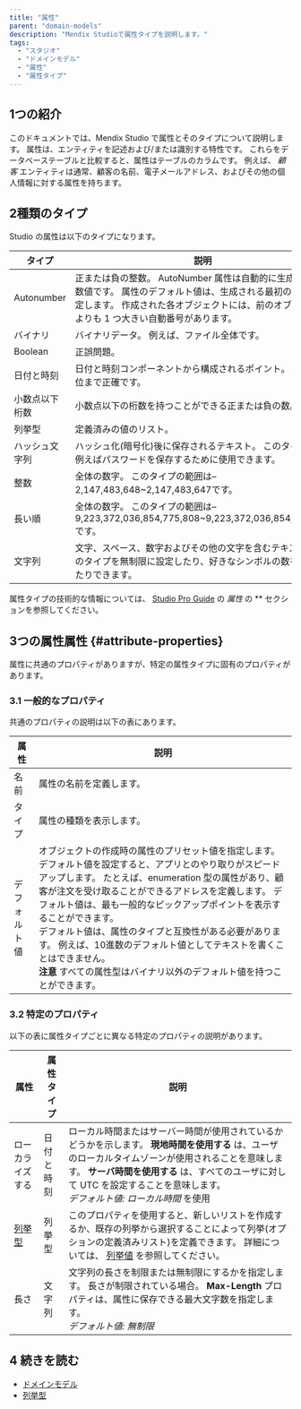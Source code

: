```yaml
---
title: "属性"
parent: "domain-models"
description: "Mendix Studioで属性タイプを説明します。"
tags:
  - "スタジオ"
  - "ドメインモデル"
  - "属性"
  - "属性タイプ"
---
```


## 1つの紹介

このドキュメントでは、Mendix Studio で属性とそのタイプについて説明します。 属性は、エンティティを記述および/または識別する特性です。 これらをデータベーステーブルと比較すると、属性はテーブルのカラムです。 例えば、 *顧客* エンティティは通常、顧客の名前、電子メールアドレス、およびその他の個人情報に対する属性を持ちます。

## 2種類のタイプ

Studio の属性は以下のタイプになります。

| タイプ        | 説明                                                                                                              |
| ---------- | --------------------------------------------------------------------------------------------------------------- |
| Autonumber | 正または負の整数。 AutoNumber 属性は自動的に生成される数値です。 属性のデフォルト値は、生成される最初の数値を決定します。 作成された各オブジェクトには、前のオブジェクトよりも 1 つ大きい自動番号があります。 |
| バイナリ       | バイナリデータ。 例えば、ファイル全体です。                                                                                          |
| Boolean    | 正誤問題。                                                                                                           |
| 日付と時刻      | 日付と時刻コンポーネントから構成されるポイント。ミリ秒単位まで正確です。                                                                            |
| 小数点以下桁数    | 小数点以下の桁数を持つことができる正または負の数。                                                                                       |
| 列挙型        | 定義済みの値のリスト。                                                                                                     |
| ハッシュ文字列    | ハッシュ化(暗号化)後に保存されるテキスト。 このタイプは、例えばパスワードを保存するために使用できます。                                                           |
| 整数         | 全体の数字。  このタイプの範囲は–2,147,483,648~2,147,483,647です。                                                                |
| 長い順        | 全体の数字。  このタイプの範囲は–9,223,372,036,854,775,808~9,223,372,036,854,775,807です。                                        |
| 文字列        | 文字、スペース、数字およびその他の文字を含むテキスト。 このタイプを無制限に設定したり、好きなシンボルの数を制限したりできます。                                                |

属性タイプの技術的な情報については、 [Studio Pro Guide](/refguide8/attributes#type) の *属性* の ** セクションを参照してください。

## 3つの属性属性 {#attribute-properties}

属性に共通のプロパティがありますが、特定の属性タイプに固有のプロパティがあります。

### 3.1 一般的なプロパティ

共通のプロパティの説明は以下の表にあります。

| 属性     | 説明                                                                                                                                                                                                                                                                                          |
| ------ | ------------------------------------------------------------------------------------------------------------------------------------------------------------------------------------------------------------------------------------------------------------------------------------------- |
| 名前     | 属性の名前を定義します。                                                                                                                                                                                                                                                                                |
| タイプ    | 属性の種類を表示します。                                                                                                                                                                                                                                                                                |
| デフォルト値 | オブジェクトの作成時の属性のプリセット値を指定します。 デフォルト値を設定すると、アプリとのやり取りがスピードアップします。 たとえば、enumeration 型の属性があり、顧客が注文を受け取ることができるアドレスを定義します。 デフォルト値は、最も一般的なピックアップポイントを表示することができます。 <br />デフォルト値は、属性のタイプと互換性がある必要があります。 例えば、10進数のデフォルト値としてテキストを書くことはできません。  <br />**注意** すべての属性型はバイナリ以外のデフォルト値を持つことができます。 |

### 3.2 特定のプロパティ

以下の表に属性タイプごとに異なる特定のプロパティの説明があります。

| 属性                               | 属性タイプ | 説明                                                                                                                                                               |
| -------------------------------- | ----- | ---------------------------------------------------------------------------------------------------------------------------------------------------------------- |
| ローカライズする                         | 日付と時刻 | ローカル時間またはサーバー時間が使用されているかどうかを示します。 **現地時間を使用する** は、ユーザのローカルタイムゾーンが使用されることを意味します。 **サーバ時間を使用する** は、すべてのユーザに対して UTC を設定することを意味します。 <br />*デフォルト値: ローカル時間* を使用 |
| [列挙型](domain-models-enumeration) | 列挙型   | このプロパティを使用すると、新しいリストを作成するか、既存の列挙から選択することによって列挙(オプションの定義済みリスト)を定義できます。 詳細については、 [列挙値](domain-models-enumeration) を参照してください。                                       |
| 長さ                               | 文字列   | 文字列の長さを制限または無制限にするかを指定します。 長さが制限されている場合。 **Max-Length** プロパティは、属性に保存できる最大文字数を指定します。 <br />*デフォルト値: 無制限*                                                    |

## 4 続きを読む

* [ドメインモデル](domain-models)
* [列挙型](domain-models-enumeration)
